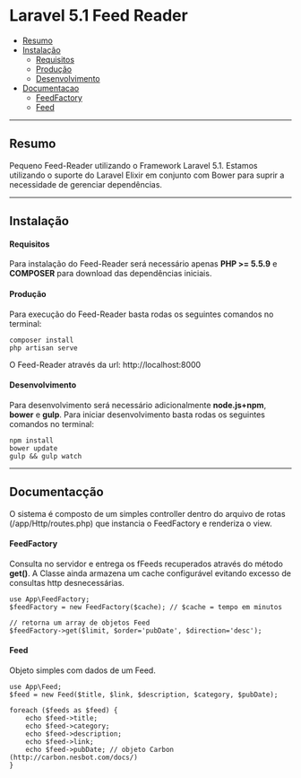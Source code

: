 # Laravel 5.1 Feed Reader

- [Resumo](#resumo)
- [Instalação](#instalacao)
	- [Requisitos](#instalacao-requisitos)
	- [Produção](#instalacao-producao)
	- [Desenvolvimento](#instalacao-desenvolvimento)
- [Documentacao](#documentacao)
	- [FeedFactory](#documentacao-feedfactory)
	- [Feed](#documentacao-feed)

----------
<a name='resumo'></a>
## Resumo
Pequeno Feed-Reader utilizando o Framework Laravel 5.1. Estamos utilizando o suporte do Laravel Elixir em conjunto com Bower para suprir a necessidade de gerenciar dependências.

----------
<a name='instalacao'></a>
## Instalação

<a name='instalacao-requisitos'></a>
#### Requisitos
Para instalação do Feed-Reader será necessário apenas **PHP >= 5.5.9** e **COMPOSER** para download das dependências iniciais.

<a name='instalacao-requisitos'></a>
#### Produção
Para execução do Feed-Reader basta rodas os seguintes comandos no terminal:

    composer install
    php artisan serve

O Feed-Reader através da url: http://localhost:8000

<a name='instalacao-desenvolvimento'></a>
#### Desenvolvimento
Para desenvolvimento será necessário adicionalmente **node.js+npm**, **bower** e **gulp**.
Para iniciar desenvolvimento basta rodas os seguintes comandos no terminal:

    npm install
    bower update
    gulp && gulp watch

----------
<a name='documentacao'></a>
## Documentacção
O sistema é composto de um simples controller dentro do arquivo de rotas (/app/Http/routes.php) que instancia o FeedFactory e renderiza o view.

<a name='documentacao-feedfactory'></a>
#### FeedFactory
Consulta no servidor e entrega os fFeeds recuperados através do método **get()**. A Classe ainda armazena um cache configurável evitando excesso de consultas http desnecessárias.

    use App\FeedFactory;
    $feedFactory = new FeedFactory($cache); // $cache = tempo em minutos
    
    // retorna um array de objetos Feed
    $feedFactory->get($limit, $order='pubDate', $direction='desc');
    

<a name='documentacao-feed'></a>
#### Feed
Objeto simples com dados de um Feed.

    use App\Feed;
    $feed = new Feed($title, $link, $description, $category, $pubDate);

    foreach ($feeds as $feed) {
	    echo $feed->title;
	    echo $feed->category;
	    echo $feed->description;
	    echo $feed->link;
	    echo $feed->pubDate; // objeto Carbon (http://carbon.nesbot.com/docs/)
    }


